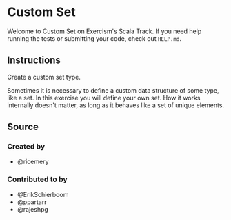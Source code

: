 # Custom Set

Welcome to Custom Set on Exercism's Scala Track.
If you need help running the tests or submitting your code, check out `HELP.md`.

## Instructions

Create a custom set type.

Sometimes it is necessary to define a custom data structure of some type, like a set.
In this exercise you will define your own set.
How it works internally doesn't matter, as long as it behaves like a set of unique elements.

## Source

### Created by

- @ricemery

### Contributed to by

- @ErikSchierboom
- @ppartarr
- @rajeshpg